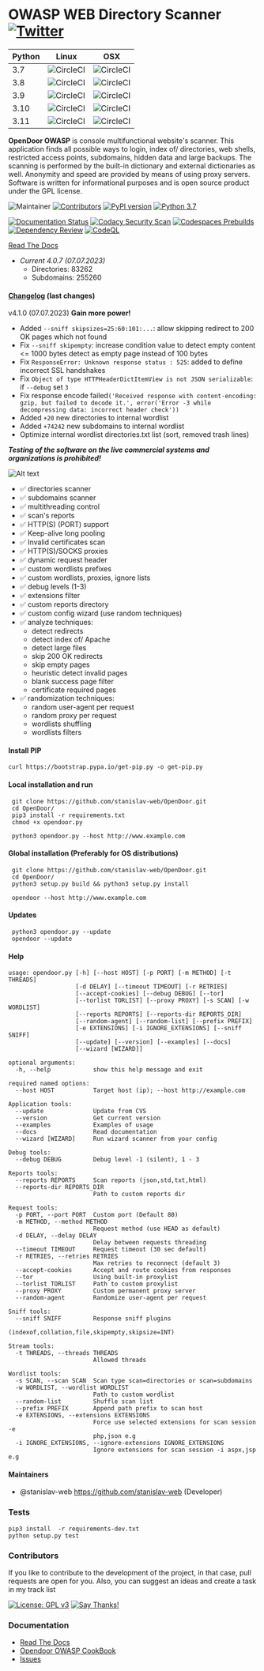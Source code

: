 OWASP WEB Directory Scanner [![Twitter](https://img.shields.io/twitter/url/https/github.com/stanislav-web/OpenDoor.svg?style=social)](https://twitter.com/intent/tweet?text=Wow:&url=https://github.com/stanislav-web/OpenDoor)
===============================================================================================================================================================================================================================

| Python   | Linux                                                                                                                               | OSX                                                                                                                                 |
|----------|-------------------------------------------------------------------------------------------------------------------------------------|-------------------------------------------------------------------------------------------------------------------------------------|
| 3.7   	  | ![CircleCI](https://circleci.com/gh/stanislav-web/OpenDoor.svg?style=shield&circle-token=6858e3bc123caac9e31ab8f18f5e9e22a03fdb0f ) | ![CircleCI](https://circleci.com/gh/stanislav-web/OpenDoor.svg?style=shield&circle-token=6858e3bc123caac9e31ab8f18f5e9e22a03fdb0f ) |
| 3.8   	  | ![CircleCI](https://circleci.com/gh/stanislav-web/OpenDoor.svg?style=shield&circle-token=6858e3bc123caac9e31ab8f18f5e9e22a03fdb0f ) | ![CircleCI](https://circleci.com/gh/stanislav-web/OpenDoor.svg?style=shield&circle-token=6858e3bc123caac9e31ab8f18f5e9e22a03fdb0f ) |
| 3.9   	  | ![CircleCI](https://circleci.com/gh/stanislav-web/OpenDoor.svg?style=shield&circle-token=6858e3bc123caac9e31ab8f18f5e9e22a03fdb0f ) | ![CircleCI](https://circleci.com/gh/stanislav-web/OpenDoor.svg?style=shield&circle-token=6858e3bc123caac9e31ab8f18f5e9e22a03fdb0f ) |
| 3.10   	 | ![CircleCI](https://circleci.com/gh/stanislav-web/OpenDoor.svg?style=shield&circle-token=6858e3bc123caac9e31ab8f18f5e9e22a03fdb0f ) | ![CircleCI](https://circleci.com/gh/stanislav-web/OpenDoor.svg?style=shield&circle-token=6858e3bc123caac9e31ab8f18f5e9e22a03fdb0f ) |
| 3.11   	 | ![CircleCI](https://circleci.com/gh/stanislav-web/OpenDoor.svg?style=shield&circle-token=6858e3bc123caac9e31ab8f18f5e9e22a03fdb0f ) | ![CircleCI](https://circleci.com/gh/stanislav-web/OpenDoor.svg?style=shield&circle-token=6858e3bc123caac9e31ab8f18f5e9e22a03fdb0f ) |

**OpenDoor OWASP** is console multifunctional website's scanner.
This application finds all possible ways to login, index of/ directories, web shells, restricted access points, subdomains, hidden data and large backups.
The scanning is performed by the built-in dictionary and external dictionaries as well. Anonymity and speed are provided by means of using proxy servers.
Software is written for informational purposes and is open source product under the GPL license.

![Maintainer](https://img.shields.io/badge/maintainer-stanislav_web-blue) 
[![Contributors](https://img.shields.io/github/contributors/stanislav-web/Opendoor)](https://github.com/stanislav-web/OpenDoor/graphs/contributors)
[![PyPI version](https://badge.fury.io/py/opendoor.svg)](https://badge.fury.io/py/opendoor)
[![Python 3.7](https://img.shields.io/badge/python-3.7%20%2B-green.svg)](https://www.python.org/)

[![Documentation Status](https://readthedocs.org/projects/opendoor/badge/?version=latest)](https://opendoor.readthedocs.io/?badge=latest)
[![Codacy Security Scan](https://github.com/stanislav-web/OpenDoor/actions/workflows/codacy.yml/badge.svg)](https://github.com/stanislav-web/OpenDoor/actions/workflows/codacy.yml)
[![Codespaces Prebuilds](https://github.com/stanislav-web/OpenDoor/actions/workflows/codespaces/create_codespaces_prebuilds/badge.svg)](https://github.com/stanislav-web/OpenDoor/actions/workflows/codespaces/create_codespaces_prebuilds)
[![Dependency Review](https://github.com/stanislav-web/OpenDoor/actions/workflows/dependency-review.yml/badge.svg)](https://github.com/stanislav-web/OpenDoor/actions/workflows/dependency-review.yml)
[![CodeQL](https://github.com/stanislav-web/OpenDoor/actions/workflows/github-code-scanning/codeql/badge.svg)](https://github.com/stanislav-web/OpenDoor/actions/workflows/github-code-scanning/codeql)

[Read The Docs](https://opendoor.readthedocs.io/)

* *Current 4.0.7 (07.07.2023)*
    - Directories: 83262
    - Subdomains: 255260
  
#### [Changelog](CHANGELOG.md) (last changes)
v4.1.0 (07.07.2023) **Gain more power!**

-   Added `--sniff skipsizes=25:60:101:...`: allow skipping redirect to 200 OK pages which not found
-   Fix `--sniff skipempty`: increase condition value to detect empty content <= 1000 bytes detect as empty page instead of 100 bytes
-   Fix `ResponseError: Unknown response status : 525`: added to define incorrect SSL handshakes
-   Fix `Object of type HTTPHeaderDictItemView is not JSON serializable`: if `--debug` set `3`
-   Fix response encode failed`('Received response with content-encoding: gzip, but failed to decode it.', error('Error -3 while decompressing data: incorrect header check'))`
-   Added `+20` new directories to internal wordlist
-   Added `+74242` new subdomains to internal wordlist
-   Optimize internal wordlist directories.txt list (sort, removed trash lines)

***Testing of the software on the live commercial systems and organizations is prohibited!***

![Alt text](http://dl3.joxi.net/drive/2017/01/30/0001/0378/90490/90/e309742b5c.jpg "OpenDoor OWASP")

- ✅ directories scanner
- ✅ subdomains scanner
- ✅ multithreading control
- ✅ scan's reports
- ✅ HTTP(S) (PORT) support
- ✅ Keep-alive long pooling
- ✅ Invalid certificates scan
- ✅ HTTP(S)/SOCKS proxies
- ✅ dynamic request header
- ✅ custom wordlists prefixes
- ✅ custom wordlists, proxies, ignore lists
- ✅ debug levels (1-3)
- ✅ extensions filter
- ✅ custom reports directory
- ✅ custom config wizard (use random techniques)
- ✅ analyze techniques:
    * detect redirects
    * detect index of/ Apache
    * detect large files
    * skip 200 OK redirects
    * skip empty pages
    * heuristic detect invalid pages
    * blank success page filter
    * certificate required pages
- ✅ randomization techniques:
    * random user-agent per request
    * random proxy per request
    * wordlists shuffling
    * wordlists filters


#### Install PIP
```
curl https://bootstrap.pypa.io/get-pip.py -o get-pip.py
```

#### Local installation and run
```
 git clone https://github.com/stanislav-web/OpenDoor.git
 cd OpenDoor/
 pip3 install -r requirements.txt
 chmod +x opendoor.py

 python3 opendoor.py --host http://www.example.com
```

#### Global installation (Preferably for OS distributions)
```
 git clone https://github.com/stanislav-web/OpenDoor.git
 cd OpenDoor/
 python3 setup.py build && python3 setup.py install

 opendoor --host http://www.example.com
```


#### Updates
```
 python3 opendoor.py --update
 opendoor --update
```

#### Help
```
usage: opendoor.py [-h] [--host HOST] [-p PORT] [-m METHOD] [-t THREADS]
                   [-d DELAY] [--timeout TIMEOUT] [-r RETRIES]
                   [--accept-cookies] [--debug DEBUG] [--tor]
                   [--torlist TORLIST] [--proxy PROXY] [-s SCAN] [-w WORDLIST]
                   [--reports REPORTS] [--reports-dir REPORTS_DIR]
                   [--random-agent] [--random-list] [--prefix PREFIX]
                   [-e EXTENSIONS] [-i IGNORE_EXTENSIONS] [--sniff SNIFF]
                   [--update] [--version] [--examples] [--docs]
                   [--wizard [WIZARD]]

optional arguments:
  -h, --help            show this help message and exit

required named options:
  --host HOST           Target host (ip); --host http://example.com

Application tools:
  --update              Update from CVS
  --version             Get current version
  --examples            Examples of usage
  --docs                Read documentation
  --wizard [WIZARD]     Run wizard scanner from your config

Debug tools:
  --debug DEBUG         Debug level -1 (silent), 1 - 3

Reports tools:
  --reports REPORTS     Scan reports (json,std,txt,html)
  --reports-dir REPORTS_DIR
                        Path to custom reports dir

Request tools:
  -p PORT, --port PORT  Custom port (Default 80)
  -m METHOD, --method METHOD
                        Request method (use HEAD as default)
  -d DELAY, --delay DELAY
                        Delay between requests threading
  --timeout TIMEOUT     Request timeout (30 sec default)
  -r RETRIES, --retries RETRIES
                        Max retries to reconnect (default 3)
  --accept-cookies      Accept and route cookies from responses
  --tor                 Using built-in proxylist
  --torlist TORLIST     Path to custom proxylist
  --proxy PROXY         Custom permanent proxy server
  --random-agent        Randomize user-agent per request

Sniff tools:
  --sniff SNIFF         Response sniff plugins
                        (indexof,collation,file,skipempty,skipsize=INT)
  
Stream tools:
  -t THREADS, --threads THREADS
                        Allowed threads

Wordlist tools:
  -s SCAN, --scan SCAN  Scan type scan=directories or scan=subdomains
  -w WORDLIST, --wordlist WORDLIST
                        Path to custom wordlist
  --random-list         Shuffle scan list
  --prefix PREFIX       Append path prefix to scan host
  -e EXTENSIONS, --extensions EXTENSIONS
                        Force use selected extensions for scan session -e
                        php,json e.g
  -i IGNORE_EXTENSIONS, --ignore-extensions IGNORE_EXTENSIONS
                        Ignore extensions for scan session -i aspx,jsp e.g
```

#### Maintainers
- @stanislav-web <https://github.com/stanislav-web> (Developer)

### Tests
```
pip3 install  -r requirements-dev.txt
python setup.py test
```

### Contributors
If you like to contribute to the development of the project, in that case, pull requests are open for you.
Also, you can suggest an ideas and create a task in my track list

[![License: GPL v3](https://img.shields.io/badge/License-GPL%20v3-blue.svg)](http://www.gnu.org/licenses/gpl-3.0) [![Say Thanks!](https://img.shields.io/badge/Say%20Thanks-!-1EAEDB.svg)](https://saythanks.io/to/stanislav-web)  

### Documentation
- [Read The Docs](https://opendoor.readthedocs.io/)
- [Opendoor OWASP CookBook](https://github.com/stanislav-web/OpenDoor/wiki)
- [Issues](https://github.com/stanislav-web/OpenDoor/issues)


